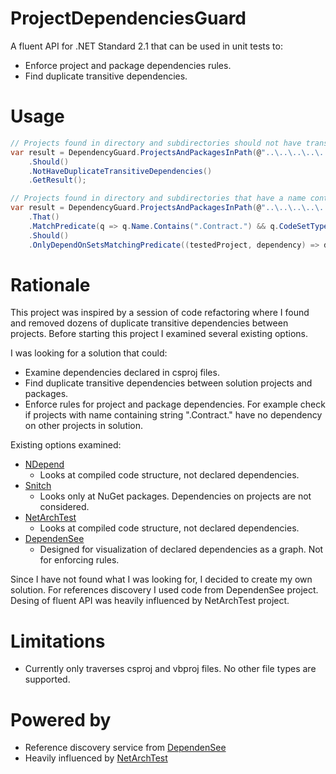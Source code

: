 # ProjectDependenciesGuard

A fluent API for .NET Standard 2.1 that can be used in unit tests to:
- Enforce project and package dependencies rules.
- Find duplicate transitive dependencies.

# Usage

```csharp
// Projects found in directory and subdirectories should not have transitive dependencies. Since relative path is used, existence of file TestApp.sln is checked to ensure resulting rooted path is correct. 
var result = DependencyGuard.ProjectsAndPackagesInPath(@"..\..\..\..\..\..\TestApp", "TestApp.sln")
    .Should()
    .NotHaveDuplicateTransitiveDependencies()
    .GetResult();

// Projects found in directory and subdirectories that have a name containing ".Contract." should only depend on packages
var result = DependencyGuard.ProjectsAndPackagesInPath(@"..\..\..\..\..\..\TestApp")
    .That()
    .MatchPredicate(q => q.Name.Contains(".Contract.") && q.CodeSetType == CodeSetType.Project)
    .Should()
    .OnlyDependOnSetsMatchingPredicate((testedProject, dependency) => dependency.CodeSetType == CodeSetType.Package).GetResult();
```

# Rationale

This project was inspired by a session of code refactoring where I found and removed dozens of duplicate transitive dependencies between projects. Before starting this project I examined several existing options.

I was looking for a solution that could:
- Examine dependencies declared in csproj files.
- Find duplicate transitive dependencies between solution projects and packages.
- Enforce rules for project and package dependencies. For example check if projects with name containing string ".Contract." have no dependency on other projects in solution.

Existing options examined:
- [NDepend](https://www.ndepend.com/)
  - Looks at compiled code structure, not declared dependencies.
- [Snitch](https://github.com/spectresystems/snitch)
  - Looks only at NuGet packages. Dependencies on projects are not considered.
- [NetArchTest](https://github.com/BenMorris/NetArchTest)
  - Looks at compiled code structure, not declared dependencies.
- [DependenSee](https://github.com/madushans/DependenSee)
  - Designed for visualization of declared dependencies as a graph. Not for enforcing rules.

Since I have not found what I was looking for, I decided to create my own solution. For references discovery I used code from DependenSee project. Desing of fluent API was heavily influenced by NetArchTest project.

# Limitations

- Currently only traverses csproj and vbproj files. No other file types are supported.

# Powered by
- Reference discovery service from [DependenSee](https://github.com/madushans/DependenSee)
- Heavily influenced by [NetArchTest](https://github.com/BenMorris/NetArchTest)